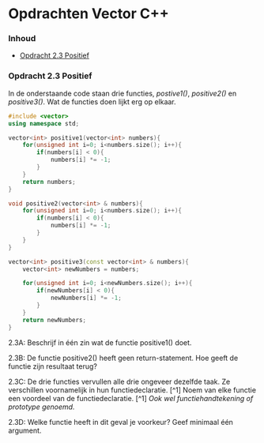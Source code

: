 # Opdrachten Vector C++[](title-id) <!-- omit in toc -->

### Inhoud[](toc-id) <!-- omit in toc -->
- [Opdracht 2.3 Positief](#opdracht-23-positief)


### Opdracht 2.3 Positief
In de onderstaande code staan drie functies, *postive1()*, *positive2()* en *positive3()*. 
Wat de functies doen lijkt erg op elkaar.

```c++
#include <vector>
using namespace std;

vector<int> positive1(vector<int> numbers){
    for(unsigned int i=0; i<numbers.size(); i++){
        if(numbers[i] < 0){
            numbers[i] *= -1;
        }
    }
    return numbers;
}

void positive2(vector<int> & numbers){
    for(unsigned int i=0; i<numbers.size(); i++){
        if(numbers[i] < 0){
            numbers[i] *= -1;
        }
    }
}

vector<int> positive3(const vector<int> & numbers){
    vector<int> newNumbers = numbers;

    for(unsigned int i=0; i<newNumbers.size(); i++){
        if(newNumbers[i] < 0){
            newNumbers[i] *= -1;
        }
    }
    return newNumbers;
}
```
2.3A:
Beschrijf in één zin wat de functie positive1() doet.

2.3B:
De functie positive2() heeft geen return-statement. Hoe geeft de functie zijn resultaat
terug?

2.3C:
De drie functies vervullen alle drie ongeveer dezelfde taak. Ze verschillen voornamelijk
in hun functiedeclaratie. [^1]
Noem van elke functie een voordeel van de functiedeclaratie.
[^1] *Ook wel functiehandtekening of prototype genoemd.*

2.3D:
Welke functie heeft in dit geval je voorkeur? 
Geef minimaal één argument.

